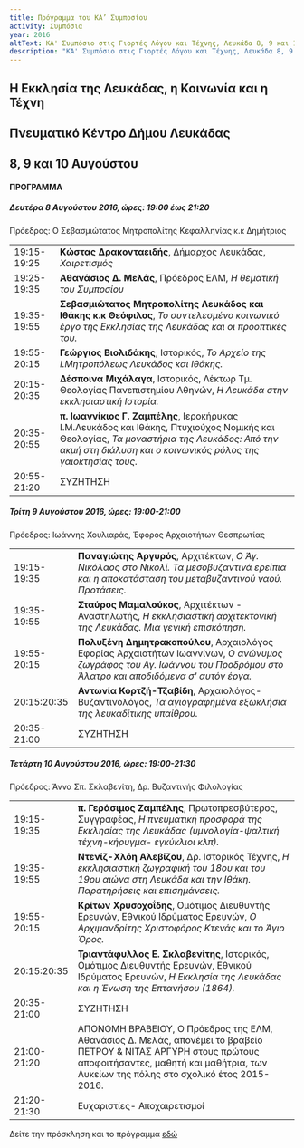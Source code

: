 ```yaml
---
title: Πρόγραμμα του ΚΑ’ Συμποσίου
activity: Συμπόσια
year: 2016
altText: ΚΑ' Συμπόσιο στις Γιορτές Λόγου και Τέχνης, Λευκάδα 8, 9 και 10 Αυγούστου 2016, *Η Εκκλησία της Λευκάδας, η Κοινωνία και η Τέχνη*. Το προγράμμα του Συμποσίου ΚΑ´ βρίσκεται [εδώ](/xroniko/symposia/symposio_21.html).
description: "ΚΑ' Συμπόσιο στις Γιορτές Λόγου και Τέχνης, Λευκάδα 8, 9 και 10 Αυγούστου 2016, *Η Εκκλησία της Λευκάδας, η Κοινωνία και η Τέχνη*."
---
```


## Η Εκκλησία της Λευκάδας, η Κοινωνία και η Τέχνη
## Πνευματικό Κέντρο Δήμου Λευκάδας
## 8, 9 και 10 Αυγούστου

#### ΠΡΟΓΡΑΜΜΑ 

##### Δευτέρα 8 Αυγούστου 2016, ώρες: 19:00 έως 21:20

Πρόεδρος: Ο Σεβασμιώτατος Μητροπολίτης Κεφαλληνίας κ.κ Δημήτριος

|                              |                        |
| :--------------------------- | :----------------------|
|19:15-19:25 |**Κώστας Δρακονταειδής**, Δήμαρχος Λευκάδας, *Χαιρετισμός*
|19:25-19:35 |**Αθανάσιος Δ. Μελάς**, Πρόεδρος ΕΛΜ, *Η θεματική του Συμποσίου*
|19:35-19:55 |**Σεβασμιώτατος Μητροπολίτης Λευκάδος και Ιθάκης κ.κ Θεόφιλος**, *Το συντελεσμένο κοινωνικό έργο της Εκκλησίας της Λευκάδας και οι προοπτικές του.*
|19:55-20:15 |**Γεώργιος Βιολιδάκης**, Ιστορικός, *Το Αρχείο της Ι.Μητροπόλεως Λευκάδος και Ιθάκης.*
|20:15-20:35 |**Δέσποινα Μιχάλαγα**, Ιστορικός, Λέκτωρ Τμ. Θεολογίας Πανεπιστημίου Αθηνών, *Η Λευκάδα στην εκκλησιαστική Ιστορία.*
|20:35-20:55 |**π. Ιωαννίκιος Γ. Ζαμπέλης**, Ιεροκήρυκας Ι.Μ.Λευκάδος και Ιθάκης, Πτυχιούχος Νομικής και Θεολογίας, *Τα μοναστήρια της Λευκάδος: Από την ακμή στη διάλυση και ο κοινωνικός ρόλος της γαιοκτησίας τους.*
|20:55-21:20 |ΣΥΖΗΤΗΣΗ

##### Τρίτη 9 Αυγούστου 2016, ώρες: 19:00-21:00

Πρόεδρος: Ιωάννης Χουλιαράς, Έφορος Αρχαιοτήτων Θεσπρωτίας

|                              |                        |
| :--------------------------- | :----------------------|
|19:15-19:35 |**Παναγιώτης Αργυρός**, Αρχιτέκτων, *Ο Άγ. Νικόλαος στο Νικολί. Τα μεσοβυζαντινά ερείπια και η αποκατάσταση του μεταβυζαντινού ναού. Προτάσεις.*
|19:35-19:55 |**Σταύρος Μαμαλούκος**, Αρχιτέκτων - Αναστηλωτής, *Η εκκλησιαστική αρχιτεκτονική της Λευκάδας. Μια γενική επισκόπηση.*
|19:55-20:15 |**Πολυξένη Δημητρακοπούλου**, Αρχαιολόγος Εφορίας Αρχαιοτήτων Ιωαννίνων, *Ο ανώνυμος ζωγράφος του Αγ. Ιωάννου του Προδρόμου στο Άλατρο και αποδιδόμενα σ' αυτόν έργα.*
|20:15:20:35 |**Αντωνία Κορτζή-Τζαβίδη**, Αρχαιολόγος- Βυζαντινολόγος, *Τα αγιογραφημένα εξωκλήσια της λευκαδίτικης υπαίθρου.*
|20:35-21:00 |ΣΥΖΗΤΗΣΗ

##### Τετάρτη 10 Αυγούστου 2016, ώρες: 19:00-21:30

Πρόεδρος: Άννα Σπ. Σκλαβενίτη, Δρ. Βυζαντινής Φιλολογίας

|                              |                        |
| :--------------------------- | :----------------------|
|19:15-19:35 |**π. Γεράσιμος Ζαμπέλης**, Πρωτοπρεσβύτερος, Συγγραφέας, *Η πνευματική προσφορά της Εκκλησίας της Λευκάδας \(υμνολογία-ψαλτική τέχνη-κήρυγμα- εγκύκλιοι κλπ\).*
|19:35-19:55 |**Ντενίζ-Χλόη Αλεβίζου**, Δρ. Ιστορικός Τέχνης, *Η εκκλησιαστική ζωγραφική του 18ου και του 19ου αιώνα στη Λευκάδα και την Ιθάκη. Παρατηρήσεις και επισημάνσεις.*
|19:55-20:15 |**Κρίτων Χρυσοχοΐδης**, Ομότιμος Διευθυντής Ερευνών, Εθνικού Ιδρύματος Ερευνών, *Ο Αρχιμανδρίτης Χριστοφόρος Κτενάς και το Άγιο Όρος.*
|20:15:20:35 |**Τριαντάφυλλος Ε. Σκλαβενίτης**, Ιστορικός, Ομότιμος Διευθυντής Ερευνών, Εθνικού Ιδρύματος Ερευνών, *Η Εκκλησία της Λευκάδας και η Ένωση της Επτανήσου \(1864\).*
|20:35-21:00 |ΣΥΖΗΤΗΣΗ
|21:00-21:20 |ΑΠΟΝΟΜΗ ΒΡΑΒΕΙΟΥ, Ο Πρόεδρος της ΕΛΜ, Αθανάσιος Δ. Μελάς, απονέμει το βραβείο ΠΕΤΡΟΥ & ΝΙΤΑΣ ΑΡΓΥΡΗ στους πρώτους αποφοιτήσαντες, μαθητή και μαθήτρια, των Λυκείων της πόλης στο σχολικό έτος 2015-2016.
|21:20-21:30 |Ευχαριστίες- Αποχαιρετισμοί

Δείτε την πρόσκληση και το πρόγραμμα [εδώ](/documents/prosklhsh_symposio_21.pdf)